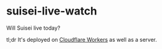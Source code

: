 # suisei-live-watch
Will Suisei live today?

tl;dr It's deployed on [Cloudflare Workers](https://workers.cloudflare.com/) as well as a server.
